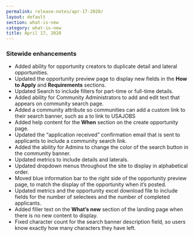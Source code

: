 ```yaml
---
permalink: release-notes/apr-17-2020/
layout: default
section: what-is-new
category: what-is-new
title: April 17, 2020
---
```


### Sitewide enhancements

- Added ability for opportunity creators to duplicate detail and lateral opportunities.
- Updated the opportunity preview page to display new fields in the **How to Apply** and **Requirements** sections.
- Updated Search to include filters for part-time or full-time details.
- Added ability for Community Administrators to add and edit text that appears on community search page.
- Added a community attribute so communities can add a custom link to their search banner, such as a to link to USAJOBS
- Added help content for the **When** section on the create opportunity page.
- Updated the “application received” confirmation email that is sent to applicants to include a community search link.
- Added the ability for Admins to change the color of the search button in the community banner.
- Updated metrics to include details and laterals.
- Updated dropdown menus throughout the site to display in alphabetical order.
- Moved blue information bar to the right side of the opportunity preview page, to match the display of the opportunity when it’s posted.
- Updated metrics and the opportunity excel download file to include fields for the number of selectees and the number of completed applicants.
- Added filler text on the **What’s new** section of the landing page when there is no new content to display.
- Fixed character count for the search banner description field, so users know exactly how many characters they have left.
